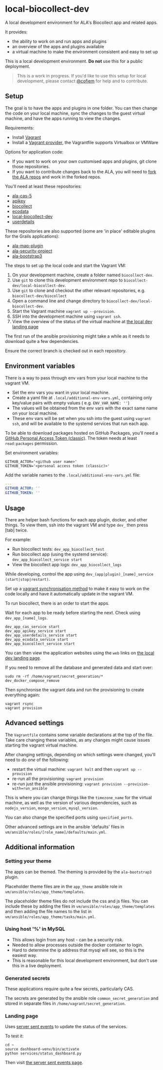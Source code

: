 # local-biocollect-dev
A local development environment for ALA's Biocollect app and related apps.

It provides:

- the ability to work on and run apps and plugins
- an overview of the apps and plugins available
- a virtual machine to make the environment consistent and easy to set up

This is a local development environment.
**Do not** use this for a public deployment.

> This is a work in progress. If you'd like to use this setup for local development, 
> please contact [@cofiem](https://github.com/cofiem) for help and to contribute.

## Setup

The goal is to have the apps and plugins in one folder.
You can then change the code on your local machine, sync the changes to the guest virtual machine,
and have the apps running to view the changes.

Requirements:

- Install [Vagrant](https://developer.hashicorp.com/vagrant/docs/installation)
- Install a [Vagrant provider](https://developer.hashicorp.com/vagrant/docs/providers), the Vagrantfile supports Virtualbox or VMWare

Options for application code:

- If you want to work on your own customised apps and plugins, git clone those repositories.
- If you want to contribute changes back to the ALA, you will need
  to [fork the ALA repos](https://docs.github.com/en/pull-requests/collaborating-with-pull-requests/working-with-forks/about-forks)
  and work in the forked repos.

You'll need at least these repositories:

- [ala-cas-5](https://github.com/AtlasOfLivingAustralia/ala-cas-5)
- [apikey](https://github.com/AtlasOfLivingAustralia/apikey)
- [biocollect](https://github.com/AtlasOfLivingAustralia/biocollect)
- [ecodata](https://github.com/AtlasOfLivingAustralia/ecodata)
- [local-biocollect-dev](https://github.com/qcif/local-biocollect-dev)
- [userdetails](https://github.com/AtlasOfLivingAustralia/userdetails)

These repositories are also supported (some are 'in place' editable plugins for the Grails applications):

- [ala-map-plugin](https://github.com/AtlasOfLivingAustralia/ala-map-plugin)
- [ala-security-project](https://github.com/AtlasOfLivingAustralia/ala-security-project)
- [ala-bootstrap3](https://github.com/AtlasOfLivingAustralia/ala-bootstrap3)

The steps to set up the local code and start the Vagrant VM:

1. On your development machine, create a folder named `biocollect-dev`.
2. Use `git` to clone this development environment repo to `biocollect-dev/local-biocollect-dev`.
3. Use `git` to clone and checkout the other relevant repositories, e.g. `biocollect-dev/biocollect`
4. Open a command line and change directory to `biocollect-dev/local-biocollect-dev`.
5. Start the Vagrant machine `vagrant up --provision`.
6. SSH into the development machine using `vagrant ssh`.
7. View the overview of the status of the virtual machine at [the local dev landing page](http://localhost:8880)

The first run of the ansible provisioning might take a while as it needs to download quite a few dependencies.

Ensure the correct branch is checked out in each repository.

## Environment variables

There is a way to pass through env vars from your local machine to the vagrant VM.

- Set the env vars you want in your local machine.
- Create a yaml file at `.local/additional-env-vars.yml`, containing only key/value pairs with empty values (
  e.g. `ENV_VAR_NAME: ''`)
- The values will be obtained from the env vars with the exact same name on your local machine.
- These env vars will be set when you ssh into the guest using `vagrant ssh`, and will be available to the systemd services that run each app.

To be able to download packages hosted on GitHub Packages, you'll need a [GitHub Personal Access Token (classic)](https://github.com/settings/tokens).
The token needs at least `read:packages` permission.

Set environment variables:

```console
GITHUB_ACTOR='<github user name>'
GITHUB_TOKEN='<personal access token (classic)>'
```

Add the variable names to the `.local/additional-env-vars.yml` file:

```yaml
---
GITHUB_ACTOR: ''
GITHUB_TOKEN: ''
```

## Usage

There are helper bash functions for each app plugin, docker, and other things.
To view them, ssh into the vagrant VM and type `dev_` then press [tab] twice.

For example:

- Run biocollect tests: `dev_app_biocollect_test`
- Run biocollect app (using the systemd service): `dev_app_biocollect_service start`
- View the biocollect app logs: `dev_app_biocollect_logs`

While developing, control the app using `dev_(app|plugin)_[name]_service (start|stop|restart)`.

Set up a [vagrant synchronisation method](https://developer.hashicorp.com/vagrant/docs/synced-folders) to make it easy
to work on the code locally
and have it automatically update in the vagrant VM.

To run biocollect, there is an order to start the apps.

Wait for each app to be ready before starting the next. Check using `dev_app_[name]_logs`.

```console
dev_app_cas_service start
dev_app_apikey_service start
dev_app_userdetails_service start
dev_app_ecodata_service start
dev_app_biocollect_service start
```

You can then view the application websites using the `web` links on [the local dev landing page](http://localhost:8880).

If you need to remove all the database and generated data and start over:

```console
sudo rm -rf /home/vagrant/secret_generation/*
dev_docker_compose_remove
```

Then synchronise the vagrant data and run the provisioning to create everything again:

```console
vagrant rsync
vagrant provision
```

## Advanced settings

The `Vagrantfile` contains some variable declarations at the top of the file.
Take care changing these variables, as any changes might cause issues starting the vagrant virtual machine.

After changing settings, depending on which settings were changed, you'll need to do *one* of the following:

- restart the virtual machine: `vagrant halt` and then `vagrant up --provision`
- re-run all the provisioning: `vagrant provision`
- re-run just the ansible provisioning: `vagrant provision --provision-with=run_ansible`

This is where you can change things like the `timezone_name` for the virtual machine,
as well as the version of various dependencies, such as `nodejs_version`, `mongo_version`, `mysql_version`.

You can also change the specified ports using `specified_ports`.

Other advanced settings are in the ansible 'defaults' files in `vm/ansible/roles/[role_name]/defaults/main.yml`.

## Additional information

### Setting your theme

The apps can be themed. The theming is provided by the `ala-bootstrap3` plugin.

Placeholder theme files are in the `app_theme` ansible role in `vm/ansible/roles/app_theme/templates`.

The placeholder theme files do not include the css and js files.
You can include these by adding the files in `vm/ansible/roles/app_theme/templates` 
and then adding the file names to the list in `vm/ansible/roles/app_theme/tasks/main.yml`.

### Using host '%' in MySQL

- This allows login from any host - can be a security risk.
- Needed to allow processes outside the docker container to login.
- Hard to determine the ip address that mysql will see, so this is the easiest way.
- This is reasonable for this local development environment, but don't use this in a live deployment.

### Generated secrets

These applications require quite a few secrets, particularly CAS.

The secrets are generated by the ansible role `common_secret_generation` 
and stored in separate files in `/home/vagrant/secret_generation`.

### Landing page

Uses [server sent events](https://developer.mozilla.org/en-US/docs/Web/API/Server-sent_events/Using_server-sent_events) to update the status of the services.

To test it:

```console
cd ~
source dashboard-venv/bin/activate
python services/status_dashboard.py
```

Then visit [the server sent events page](http://localhost:8880/sse/).

